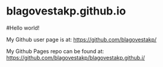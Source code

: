 # blagovestakp.github.io


#Hello world!

My Github user page is at:
https://github.com/blagovestakp/

My Github Pages repo can be found at: 
https://github.com/blagovestakp/blagovestakp.github.i/
